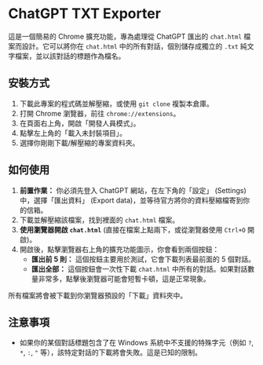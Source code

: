 # ChatGPT TXT Exporter

這是一個簡易的 Chrome 擴充功能，專為處理從 ChatGPT 匯出的 `chat.html` 檔案而設計。它可以將你在 `chat.html` 中的所有對話，個別儲存成獨立的 `.txt` 純文字檔案，並以該對話的標題作為檔名。

## 安裝方式

1.  下載此專案的程式碼並解壓縮，或使用 `git clone` 複製本倉庫。
2.  打開 Chrome 瀏覽器，前往 `chrome://extensions`。
3.  在頁面右上角，開啟「開發人員模式」。
4.  點擊左上角的「載入未封裝項目」。
5.  選擇你剛剛下載/解壓縮的專案資料夾。

## 如何使用

1.  **前置作業：** 你必須先登入 ChatGPT 網站，在左下角的「設定」 (Settings) 中，選擇「匯出資料」 (Export data)，並等待官方將你的資料壓縮檔寄到你的信箱。
2.  下載並解壓縮該檔案，找到裡面的 `chat.html` 檔案。
3.  **使用瀏覽器開啟 `chat.html`** (直接在檔案上點兩下，或從瀏覽器使用 `Ctrl+O` 開啟)。
4.  開啟後，點擊瀏覽器右上角的擴充功能圖示，你會看到兩個按鈕：
    *   **匯出前 5 則：** 這個按鈕主要用於測試，它會下載列表最前面的 5 個對話。
    *   **匯出全部：** 這個按鈕會一次性下載 `chat.html` 中所有的對話。如果對話數量非常多，點擊後瀏覽器可能會短暫卡頓，這是正常現象。

所有檔案將會被下載到你瀏覽器預設的「下載」資料夾中。

## 注意事項

*   如果你的某個對話標題包含了在 Windows 系統中不支援的特殊字元（例如 `?`, `*`, `:`, `"` 等），該特定對話的下載將會失敗。這是已知的限制。
